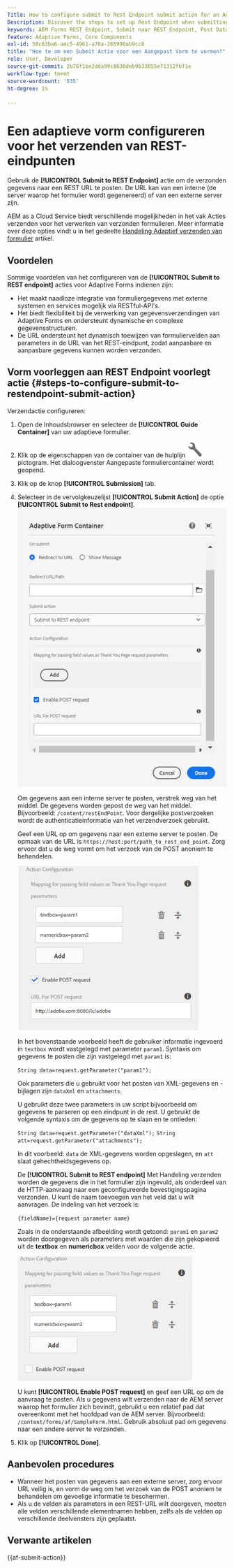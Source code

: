 ```yaml
---
Title: How to configure submit to Rest Endpoint submit action for an Adaptive Form?
Description: Discover the steps to set up Rest Endpoint when submitting an Adaptive Form.
keywords: AEM Forms REST Endpoint, Submit naar REST Endpoint, Post Data to REST URL, Configure REST Endpoint Action
feature: Adaptive Forms, Core Components
exl-id: 58c63ba6-aec5-4961-a70a-265990ab9cc8
title: "Hoe te om een Submit Actie voor een Aangepast Vorm te vormen?"
role: User, Developer
source-git-commit: 2b76f1be2dda99c8638deb9633055e71312fbf1e
workflow-type: tm+mt
source-wordcount: '535'
ht-degree: 1%

---
```


# Een adaptieve vorm configureren voor het verzenden van REST-eindpunten

Gebruik de **[!UICONTROL Submit to REST Endpoint]** actie om de verzonden gegevens naar een REST URL te posten. De URL kan van een interne (de server waarop het formulier wordt gegenereerd) of van een externe server zijn.

AEM as a Cloud Service biedt verschillende mogelijkheden in het vak Acties verzenden voor het verwerken van verzonden formulieren. Meer informatie over deze opties vindt u in het gedeelte [Handeling Adaptief verzenden van formulier](/help/forms/configure-submit-actions-core-components.md)  artikel.

## Voordelen

Sommige voordelen van het configureren van de **[!UICONTROL Submit to REST endpoint]** acties voor Adaptive Forms indienen zijn:

* Het maakt naadloze integratie van formuliergegevens met externe systemen en services mogelijk via RESTful-API&#39;s.
* Het biedt flexibiliteit bij de verwerking van gegevensverzendingen van Adaptive Forms en ondersteunt dynamische en complexe gegevensstructuren.
* De URL ondersteunt het dynamisch toewijzen van formuliervelden aan parameters in de URL van het REST-eindpunt, zodat aanpasbare en aanpasbare gegevens kunnen worden verzonden.


## Vorm voorleggen aan REST Endpoint voorlegt actie {#steps-to-configure-submit-to-restendpoint-submit-action}

Verzendactie configureren:

1. Open de Inhoudsbrowser en selecteer de **[!UICONTROL Guide Container]** van uw adaptieve formulier.
1. Klik op de eigenschappen van de container van de hulplijn ![Eigenschappen van hulplijnen](/help/forms/assets/configure-icon.svg) pictogram. Het dialoogvenster Aangepaste formuliercontainer wordt geopend.
1. Klik op de knop  **[!UICONTROL Submission]** tab.
1. Selecteer in de vervolgkeuzelijst **[!UICONTROL Submit Action]** de optie **[!UICONTROL Submit to Rest endpoint]**.
   ![Configuratie van handeling voor verzenden naar eindpunt van set](/help/forms/assets/submit-action-restendpoint.png)

   Om gegevens aan een interne server te posten, verstrek weg van het middel. De gegevens worden gepost de weg van het middel. Bijvoorbeeld: `/content/restEndPoint`. Voor dergelijke postverzoeken wordt de authenticatieinformatie van het verzendverzoek gebruikt.

   Geef een URL op om gegevens naar een externe server te posten. De opmaak van de URL is `https://host:port/path_to_rest_end_point`. Zorg ervoor dat u de weg vormt om het verzoek van de POST anoniem te behandelen.

   ![Toewijzing voor veldwaarden die zijn doorgegeven als parameters voor de pagina Bedankt](assets/post-enabled-actionconfig.png)

   In het bovenstaande voorbeeld heeft de gebruiker informatie ingevoerd in `textbox` wordt vastgelegd met parameter `param1`. Syntaxis om gegevens te posten die zijn vastgelegd met `param1` is:

   `String data=request.getParameter("param1");`

   Ook parameters die u gebruikt voor het posten van XML-gegevens en -bijlagen zijn `dataXml` en `attachments`.

   U gebruikt deze twee parameters in uw script bijvoorbeeld om gegevens te parseren op een eindpunt in de rest. U gebruikt de volgende syntaxis om de gegevens op te slaan en te ontleden:

   `String data=request.getParameter("dataXml");`
   `String att=request.getParameter("attachments");`

   In dit voorbeeld: `data` de XML-gegevens worden opgeslagen, en `att` slaat gehechtheidsgegevens op.

   De **[!UICONTROL Submit to REST endpoint]** Met Handeling verzenden worden de gegevens die in het formulier zijn ingevuld, als onderdeel van de HTTP-aanvraag naar een geconfigureerde bevestigingspagina verzonden. U kunt de naam toevoegen van het veld dat u wilt aanvragen. De indeling van het verzoek is:

   `{fieldName}={request parameter name}`

   Zoals in de onderstaande afbeelding wordt getoond: `param1` en `param2` worden doorgegeven als parameters met waarden die zijn gekopieerd uit de **textbox** en **numericbox** velden voor de volgende actie.

   ![Rest Endpoint-verzendhandeling configureren](assets/action-config.png)

   U kunt **[!UICONTROL Enable POST request]** en geef een URL op om de aanvraag te posten. Als u gegevens wilt verzenden naar de AEM server waarop het formulier zich bevindt, gebruikt u een relatief pad dat overeenkomt met het hoofdpad van de AEM server. Bijvoorbeeld: `/content/forms/af/SampleForm.html`. Gebruik absoluut pad om gegevens naar een andere server te verzenden.

1. Klik op **[!UICONTROL Done]**.

## Aanbevolen procedures

* Wanneer het posten van gegevens aan een externe server, zorg ervoor URL veilig is, en vorm de weg om het verzoek van de POST anoniem te behandelen om gevoelige informatie te beschermen.
* Als u de velden als parameters in een REST-URL wilt doorgeven, moeten alle velden verschillende elementnamen hebben, zelfs als de velden op verschillende deelvensters zijn geplaatst.

## Verwante artikelen

{{af-submit-action}}
